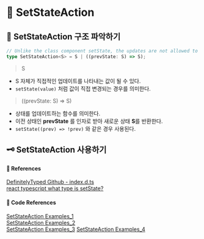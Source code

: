 # 🌟 SetStateAction

## 🦴 SetStateAction 구조 파악하기

```ts
// Unlike the class component setState, the updates are not allowed to be partial
type SetStateAction<S> = S | ((prevState: S) => S);
```

> S

- S 자체가 직접적인 업데이트를 나타내는 값이 될 수 있다.
- <code>setState(value)</code> 처럼 값이 직접 변경되는 경우를 의미한다.

> ((prevState: S) => S)

- 상태를 업데이트하는 함수를 의미한다.
- 이전 상태인 **prevState** 를 인자로 받아 새로운 상태 **S**를 반환한다.
- <code>setState((prev) => !prev)</code> 와 같은 경우 사용된다.

## 🗝️ SetStateAction 사용하기

#### 🔎 References

[DefinitelyTyped Github - index.d.ts](https://github.com/DefinitelyTyped/DefinitelyTyped/blob/813a8799e465a7d5f0d6776643f20f93681e85e4/types/react/index.d.ts#L869) <br/>
[react typescript what type is setState?](https://stackoverflow.com/questions/64082847/react-typescript-what-type-is-setstate)

#### 🤖 Code References

[SetStateAction Examples_1](https://github.com/jhackshaw/iplocate/blob/master/frontend/src/hooks/usePersistentState.ts) <br/>
[SetStateAction Examples_2](https://github.com/geist-org/geist-ui/blob/master/components/use-current-state/use-current-state.ts) <br/>
[SetStateAction Examples_3](https://github.com/openshift-assisted/assisted-installer-ui/blob/master/libs/ui-lib/lib/common/hooks/useStateSafely.ts)
[SetStateAction Examples_4](https://github.com/Suwayomi/Tachidesk-WebUI/blob/master/src/util/useLocalStorage.tsx)
